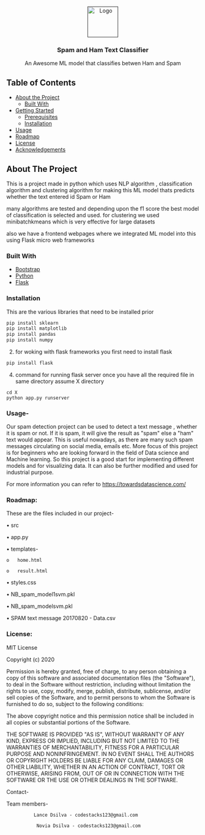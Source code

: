 <!-- PROJECT LOGO -->
<br />
<p align="center">
  <a href="">
    <img src="https://s3.ap-southeast-1.amazonaws.com/cdn.deccanchronicle.com/sites/default/files/16FOTOLIA_9041304_XS_0.jpg" alt="Logo" width="80" height="80">
  </a>

  <h3 align="center">Spam and Ham Text Classifier</h3>

  <p align="center">
    An Awesome ML model that classifies betwen Ham and Spam
    <br />

  </p>
</p>



<!-- TABLE OF CONTENTS -->
## Table of Contents

* [About the Project](#about-the-project)
  * [Built With](#built-with)
* [Getting Started](#getting-started)
  * [Prerequisites](#prerequisites)
  * [Installation](#installation)
* [Usage](#usage)
* [Roadmap](#roadmap)
* [License](#license)
* [Acknowledgements](#acknowledgements)



<!-- ABOUT THE PROJECT -->
## About The Project

This is a project made in python which uses NLP algorithm , classification algorithm and clustering algorithm for making this ML model thats predicts whether the text entered id Spam or Ham

many algorithms are tested and depending upon the f1 score the best model of classification is selected and used. for clustering we used minibatchkmeans which is very effective for large datasets

also we have a frontend webpages where we integrated ML model into this using Flask micro web frameworks

### Built With

* [Bootstrap](https://getbootstrap.com)
* [Python](https://docs.python.org/3/m)
* [Flask](https://flask.palletsprojects.com/en/1.1.x/)


### Installation

This are the various libraries that need to be installed prior
```sh
pip install sklearn
pip install matplotlib
pip install pandas
pip install numpy
```
2. for woking with flask frameworks you  first need to install flask
```sh
pip install flask
```
4. command for running flask server once you have all the required file in same directory assume X directory 
```JS
cd X
python app.py runserver
```





### Usage-

Our spam detection project can be used to detect a text message , whether it is spam or not.
If it is spam, it will give the result as "spam" else a "ham" text would appear.
This is useful nowadays, as there are many such spam messages circulating on social media, emails etc.
More focus of this project is for beginners who are looking forward in the field of Data science and Machine learning.
So this project is a good start for implementing different models and for visualizing data. It can also be further modified and used for industrial purpose.


 
 For more information you can refer to https://towardsdatascience.com/
 
 
 
 ### Roadmap:

These are the files included in our project-

•	src

•	app.py

•	templates- 

	o	home.html 

	o	result.html


•	styles.css

•	NB_spam_model1svm.pkl

•	NB_spam_modelsvm.pkl

•	SPAM text message 20170820 - Data.csv


### License:

MIT License

Copyright (c) 2020

Permission is hereby granted, free of charge, to any person obtaining a copy
of this software and associated documentation files (the "Software"), to deal
in the Software without restriction, including without limitation the rights
to use, copy, modify, merge, publish, distribute, sublicense, and/or sell
copies of the Software, and to permit persons to whom the Software is
furnished to do so, subject to the following conditions:

The above copyright notice and this permission notice shall be included in all
copies or substantial portions of the Software.

THE SOFTWARE IS PROVIDED "AS IS", WITHOUT WARRANTY OF ANY KIND, EXPRESS OR
IMPLIED, INCLUDING BUT NOT LIMITED TO THE WARRANTIES OF MERCHANTABILITY,
FITNESS FOR A PARTICULAR PURPOSE AND NONINFRINGEMENT. IN NO EVENT SHALL THE
AUTHORS OR COPYRIGHT HOLDERS BE LIABLE FOR ANY CLAIM, DAMAGES OR OTHER
LIABILITY, WHETHER IN AN ACTION OF CONTRACT, TORT OR OTHERWISE, ARISING FROM,
OUT OF OR IN CONNECTION WITH THE SOFTWARE OR THE USE OR OTHER DEALINGS IN THE
SOFTWARE.

Contact-

Team members- 

			  
              Lance Dsilva - codestacks123@gmail.com
			  
	           Novia Dsilva - codestacks123@gmail.com
            
